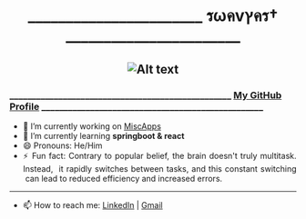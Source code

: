 # <div align=center> _______________________ รωคvץคร† _______________________ </div> 
## <div align=center>![Alt text][id]</div>
### __________________________________________________ [My GitHub Profile](https://github.com/swavyast) __________________________________________________

- 🔭 I’m currently working on [MiscApps](https://github.com/swavyast/MiscApps)
- 🌱 I’m currently learning <b>springboot & react</b>
- 😄 Pronouns: He/Him
- <div align=justify> ⚡ Fun fact: Contrary to popular belief, the brain doesn't truly multitask. Instead,
  &nbsp;it rapidly switches between tasks, and this constant switching
  &nbsp;can lead to reduced efficiency and increased errors.
</div>

***

- 📫 How to reach me: [LinkedIn](https://www.linkedin.com/in/hkgzpgzb) | [Gmail](swavyast@gmail.com)

[id]: https://avatars.githubusercontent.com/u/30204069?v=4

<!--
**swavyast/swavyast** is a ✨ _special_ ✨ repository because its `README.md` (this file) appears on your GitHub profile.

Here are some ideas to get you started:



- 👯 I’m looking to collaborate on ...
- 🤔 I’m looking for help with ...
- 💬 Ask me about ...



-->
